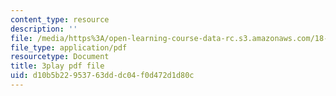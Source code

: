 ```yaml
---
content_type: resource
description: ''
file: /media/https%3A/open-learning-course-data-rc.s3.amazonaws.com/18-06sc-linear-algebra-fall-2011/d10b5b22953763dddc04f0d472d1d80c_VqP2tREMvt0.pdf
file_type: application/pdf
resourcetype: Document
title: 3play pdf file
uid: d10b5b22-9537-63dd-dc04-f0d472d1d80c
---
```

